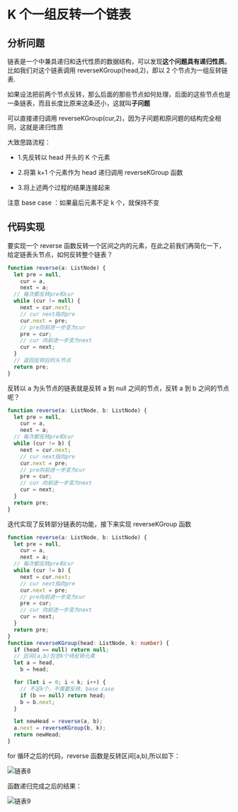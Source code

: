 # K 个一组反转一个链表

## 分析问题

链表是一个中兼具递归和迭代性质的数据结构，可以发现**这个问题具有递归性质**。比如我们对这个链表调用 reverseKGroup(head,2)，即以 2 个节点为一组反转链表.

如果设法把前两个节点反转，那么后面的那些节点如何处理，后面的这些节点也是一条链表，而且长度比原来这条还小，这就叫**子问题**

可以直接递归调用 reverseKGroup(cur,2)，因为子问题和原问题的结构完全相同，这就是递归性质

大致思路流程：

- 1.先反转以 head 开头的 K 个元素

- 2.将第 k+1 个元素作为 head 递归调用 reverseKGroup 函数

- 3.将上述两个过程的结果连接起来

注意 base case ：如果最后元素不足 k 个，就保持不变

## 代码实现

要实现一个 reverse 函数反转一个区间之内的元素，在此之前我们再简化一下，给定链表头节点，如何反转整个链表？

```typescript
function reverse(a: ListNode) {
  let pre = null,
    cur = a,
    next = a;
  // 每次都反转pre和cur
  while (cur != null) {
    next = cur.next;
    // cur next指向pre
    cur.next = pre;
    // pre向前进一步变为cur
    pre = cur;
    // cur 向前进一步变为next
    cur = next;
  }
  // 返回反转后的头节点
  return pre;
}
```

反转以 a 为头节点的链表就是反转 a 到 null 之间的节点，反转 a 到 b 之间的节点呢？

```typescript
function reverse(a: ListNode, b: ListNode) {
  let pre = null,
    cur = a,
    next = a;
  // 每次都反转pre和cur
  while (cur != b) {
    next = cur.next;
    // cur next指向pre
    cur.next = pre;
    // pre向前进一步变为cur
    pre = cur;
    // cur 向前进一步变为next
    cur = next;
  }
  return pre;
}
```

迭代实现了反转部分链表的功能，接下来实现 reverseKGroup 函数

```typescript
function reverse(a: ListNode, b: ListNode) {
  let pre = null,
    cur = a,
    next = a;
  // 每次都反转pre和cur
  while (cur != b) {
    next = cur.next;
    // cur next指向pre
    cur.next = pre;
    // pre向前进一步变为cur
    pre = cur;
    // cur 向前进一步变为next
    cur = next;
  }
  return pre;
}
function reverseKGroup(head: ListNode, k: number) {
  if (head == null) return null;
  // 区间[a,b)包含k个待反转元素
  let a = head,
    b = head;

  for (let i = 0; i < k; i++) {
    // 不足k个，不需要反转，base case
    if (b == null) return head;
    b = b.next;
  }

  let newHead = reverse(a, b);
  a.next = reverseKGroup(b, k);
  return newHead;
}
```

for 循环之后的代码，reverse 函数是反转区间[a,b),所以如下：

![链表8](../../resource/blogs/images/algorithm/链表8.png)

函数递归完成之后的结果：

![链表9](../../resource/blogs/images/algorithm/链表9.png)

